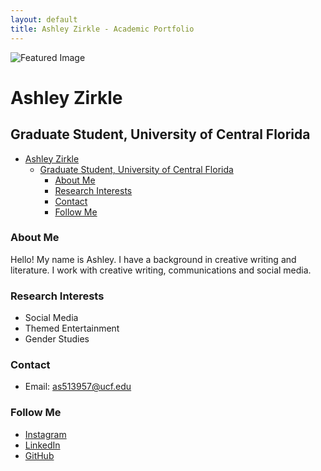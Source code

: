 ```yaml
---
layout: default
title: Ashley Zirkle - Academic Portfolio
---
```


![Featured Image](/assets/featured-image.jpg)

# Ashley Zirkle
## Graduate Student, University of Central Florida
- [Ashley Zirkle](#ashley-zirkle)
  - [Graduate Student, University of Central Florida](#graduate-student-university-of-central-florida)
    - [About Me](#about-me)
    - [Research Interests](#research-interests)
    - [Contact](#contact)
    - [Follow Me](#follow-me)


### About Me
Hello! My name is Ashley. I have a background in creative writing and literature. I work with creative writing, communications and social media.

### Research Interests
- Social Media
- Themed Entertainment
- Gender Studies

### Contact

- Email: as513957@ucf.edu

### Follow Me

- [Instagram](https://instagram.com/_ashleyz_)
- [LinkedIn](https://linkedin.com/in/ashleyzirkle)
- [GitHub](https://github.com/zirklea)